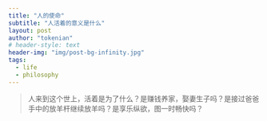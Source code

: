 ```yaml
---
title: "人的使命"
subtitle: "人活着的意义是什么"
layout: post
author: "tokenian"
# header-style: text
header-img: "img/post-bg-infinity.jpg"
tags:
  - life
  - philosophy
---
```

> 人来到这个世上，活着是为了什么？是赚钱养家，娶妻生子吗？是接过爸爸手中的放羊杆继续放羊吗？是享乐纵欲，图一时畅快吗？


